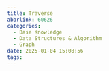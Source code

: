 ```yaml
---
title: Traverse
abbrlink: 60626
categories:
  - Base Knowledge
  - Data Structures & Algorithm
  - Graph
date: 2025-01-04 15:08:56
tags:
---
```


